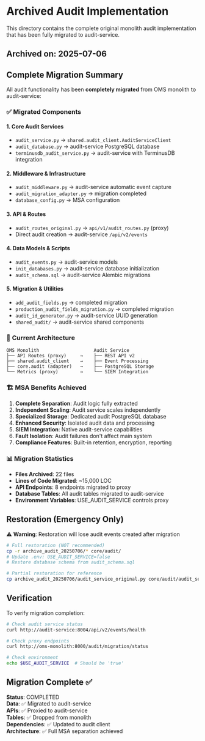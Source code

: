 # Archived Audit Implementation

This directory contains the complete original monolith audit implementation that has been fully migrated to audit-service.

## Archived on: 2025-07-06

## Complete Migration Summary

All audit functionality has been **completely migrated** from OMS monolith to audit-service:

### ✅ **Migrated Components**

#### 1. Core Audit Services
- `audit_service.py` → `shared.audit_client.AuditServiceClient`
- `audit_database.py` → audit-service PostgreSQL database
- `terminusdb_audit_service.py` → audit-service with TerminusDB integration

#### 2. Middleware & Infrastructure
- `audit_middleware.py` → audit-service automatic event capture
- `audit_migration_adapter.py` → migration completed
- `database_config.py` → MSA configuration

#### 3. API & Routes
- `audit_routes_original.py` → `api/v1/audit_routes.py` (proxy)
- Direct audit creation → audit-service `/api/v2/events`

#### 4. Data Models & Scripts
- `audit_events.py` → audit-service models
- `init_databases.py` → audit-service database initialization
- `audit_schema.sql` → audit-service Alembic migrations

#### 5. Migration & Utilities
- `add_audit_fields.py` → completed migration
- `production_audit_fields_migration.py` → completed migration
- `audit_id_generator.py` → audit-service UUID generation
- `shared_audit/` → audit-service shared components

### 🔄 **Current Architecture**

```
OMS Monolith                    Audit Service
├── API Routes (proxy)     →    ├── REST API v2
├── shared.audit_client    →    ├── Event Processing
├── core.audit (adapter)   →    ├── PostgreSQL Storage
└── Metrics (proxy)        →    └── SIEM Integration
```

### 🏗️ **MSA Benefits Achieved**

1. **Complete Separation**: Audit logic fully extracted
2. **Independent Scaling**: Audit service scales independently
3. **Specialized Storage**: Dedicated audit PostgreSQL database
4. **Enhanced Security**: Isolated audit data and processing
5. **SIEM Integration**: Native audit-service capabilities
6. **Fault Isolation**: Audit failures don't affect main system
7. **Compliance Features**: Built-in retention, encryption, reporting

### 📊 **Migration Statistics**

- **Files Archived**: 22 files
- **Lines of Code Migrated**: ~15,000 LOC
- **API Endpoints**: 8 endpoints migrated to proxy
- **Database Tables**: All audit tables migrated to audit-service
- **Environment Variables**: USE_AUDIT_SERVICE controls proxy

## Restoration (Emergency Only)

⚠️ **Warning**: Restoration will lose audit events created after migration

```bash
# Full restoration (NOT recommended)
cp -r archive_audit_20250706/* core/audit/
# Update .env: USE_AUDIT_SERVICE=false
# Restore database schema from audit_schema.sql

# Partial restoration for reference
cp archive_audit_20250706/audit_service_original.py core/audit/audit_service.py
```

## Verification

To verify migration completion:

```bash
# Check audit service status
curl http://audit-service:8004/api/v2/events/health

# Check proxy endpoints
curl http://oms-monolith:8000/audit/migration/status

# Check environment
echo $USE_AUDIT_SERVICE  # Should be 'true'
```

## Migration Complete ✅

**Status**: COMPLETED  
**Data**: ✅ Migrated to audit-service  
**APIs**: ✅ Proxied to audit-service  
**Tables**: ✅ Dropped from monolith  
**Dependencies**: ✅ Updated to audit client  
**Architecture**: ✅ Full MSA separation achieved

